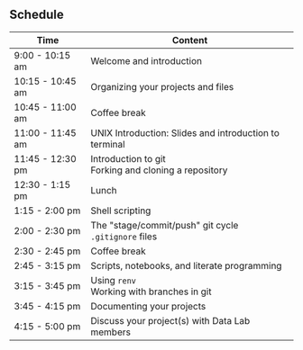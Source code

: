 ## Schedule

| Time | Content |
|------|---------|
| 9:00 - 10:15 am  | Welcome and introduction | 
| 10:15 - 10:45 am | Organizing your projects and files |
| 10:45 - 11:00 am | Coffee break | 
| 11:00 - 11:45 am | UNIX Introduction: Slides and introduction to terminal |
| 11:45 - 12:30 pm | Introduction to git <br> Forking and cloning a repository |
| 12:30 - 1:15 pm  | Lunch |
| 1:15 - 2:00 pm   | Shell scripting |
| 2:00 - 2:30 pm   | The "stage/commit/push" git cycle <br> `.gitignore` files |
| 2:30 - 2:45 pm   | Coffee break |
| 2:45 - 3:15 pm   | Scripts, notebooks, and literate programming |
| 3:15 - 3:45 pm   | Using `renv` <br> Working with branches in git |
| 3:45 - 4:15 pm   | Documenting your projects |
| 4:15 - 5:00 pm   | Discuss your project(s) with Data Lab members |
